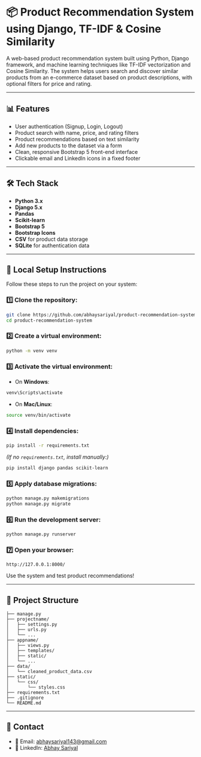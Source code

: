 
# 📦 Product Recommendation System using Django, TF-IDF & Cosine Similarity

A web-based product recommendation system built using Python, Django framework, and machine learning techniques like TF-IDF vectorization and Cosine Similarity. The system helps users search and discover similar products from an e-commerce dataset based on product descriptions, with optional filters for price and rating.

---

## 📊 Features

- User authentication (Signup, Login, Logout)
- Product search with name, price, and rating filters
- Product recommendations based on text similarity
- Add new products to the dataset via a form
- Clean, responsive Bootstrap 5 front-end interface
- Clickable email and LinkedIn icons in a fixed footer

---

## 🛠️ Tech Stack

- **Python 3.x**
- **Django 5.x**
- **Pandas**
- **Scikit-learn**
- **Bootstrap 5**
- **Bootstrap Icons**
- **CSV** for product data storage
- **SQLite** for authentication data

---

## 🚀 Local Setup Instructions

Follow these steps to run the project on your system:

### 1️⃣ Clone the repository:

```bash
git clone https://github.com/abhaysariyal/product-recommendation-system.git
cd product-recommendation-system
````

### 2️⃣ Create a virtual environment:

```bash
python -m venv venv
```

### 3️⃣ Activate the virtual environment:

* On **Windows**:

```bash
venv\Scripts\activate
```

* On **Mac/Linux**:

```bash
source venv/bin/activate
```

### 4️⃣ Install dependencies:

```bash
pip install -r requirements.txt
```

*(If no `requirements.txt`, install manually:)*

```bash
pip install django pandas scikit-learn
```

### 5️⃣ Apply database migrations:

```bash
python manage.py makemigrations
python manage.py migrate
```

### 6️⃣ Run the development server:

```bash
python manage.py runserver
```

### 7️⃣ Open your browser:

```url
http://127.0.0.1:8000/
```

Use the system and test product recommendations!

---

## 📂 Project Structure

```
├── manage.py
├── projectname/
│   ├── settings.py
│   ├── urls.py
│   └── ...
├── appname/
│   ├── views.py
│   ├── templates/
│   ├── static/
│   └── ...
├── data/
│   └── cleaned_product_data.csv
├── static/
│   └── css/
│       └── styles.css
├── requirements.txt
├── .gitignore
└── README.md
```

---

## 📧 Contact

* 📧 Email: [abhaysariyal143@gmail.com](mailto:abhaysariyal143@gmail.com)
* 🔗 LinkedIn: [Abhay Sariyal](https://www.linkedin.com/in/abhay-sariyal-b544ab2b8/)
